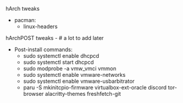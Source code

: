 hArch tweaks
- pacman:
	- linux-headers 

hArchPOST tweaks
	- # a lot to add later

- Post-install commands:
	- sudo systemctl enable dhcpcd
	- sudo systemctl start dhcpcd
	- sudo modprobe -a vmw_vmci vmmon
	- sudo systemctl enable vmware-networks
	- sudo systemctl enable vmware-usbarbitrator
	- paru -S mkinitcpio-firmware virtualbox-ext-oracle discord tor-browser alacritty-themes freshfetch-git
